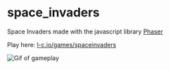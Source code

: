 # space_invaders
Space Invaders made with the javascript library [Phaser](https://phaser.io/)

Play here: [l-c.io/games/spaceinvaders](https://l-c.io/games/spaceinvaders)

![Gif of gameplay](https://i.imgur.com/60X9PJc.gif)
